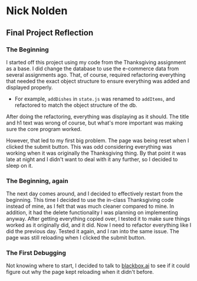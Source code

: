 # Nick Nolden

## Final Project Reflection

### The Beginning

I started off this project using my code from the Thanksgiving assignment as a base. I did change the database to use the e-commerce data from several assignments ago. That, of course, required refactoring everything that needed the exact object structure to ensure everything was added and displayed properly.

- For example, `addDishes` in `state.js` was renamed to `addItems`, and refactored to match the object structure of the db.

After doing the refactoring, everything was displaying as it should. The title and h1 text was wrong of course, but what's more important was making sure the core program worked.

However, that led to my first big problem. The page was being reset when I clicked the submit button. This was odd considering everything was working when it was originally the Thanksgiving thing. By that point it was late at night and I didn't want to deal with it any further, so I decided to sleep on it.

### The Beginning, again

The next day comes around, and I decided to effectively restart from the beginning. This time I decided to use the in-class Thanksgiving code instead of mine, as I felt that was much cleaner compared to mine. In addition, it had the delete functionality I was planning on implementing anyway. After getting everything copied over, I tested it to make sure things worked as it originally did, and it did. Now I need to refactor everything like I did the previous day. Tested it again, and I ran into the same issue. The page was still reloading when I clicked the submit button.

### The First Debugging

Not knowing where to start, I decided to talk to [blackbox.ai](https://www.blackbox.ai/) to see if it could figure out why the page kept reloading when it didn't before.

